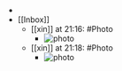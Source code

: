 - 
- [[Inbox]]
    - [[xin]] at 21:16: #Photo
        - ![photo](https://firebasestorage.googleapis.com/v0/b/firescript-577a2.appspot.com/o/imgs%2Fapp%2Fxinyiheng%2F9o_mrmVLb?alt=media&token=08c3760b-2be9-403c-b95b-5d4cb646317a)
    - [[xin]] at 21:18: #Photo
        - ![photo](https://firebasestorage.googleapis.com/v0/b/firescript-577a2.appspot.com/o/imgs%2Fapp%2Fxinyiheng%2FKaaOzCiY5?alt=media&token=7edaf651-0c64-4755-9dcd-e8606432f2ae)

